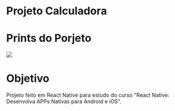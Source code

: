 # Projeto Calculadora

# Prints do Porjeto
![](https://github.com/luccasmesquita/meuIP-react-native/blob/master/meuip.jpg)

# Objetivo
Projeto feito em React Native para estudo do curso "React Native: Desenvolva APPs Nativas para Android e iOS".
